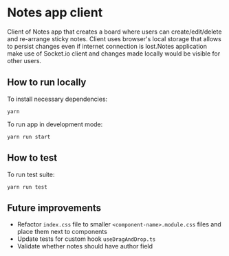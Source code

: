 # Notes app client

Client of Notes app that creates a board where users can create/edit/delete and re-arrange sticky notes.
Client uses browser's local storage that allows to persist changes even if internet connection is lost.Notes application make use of Socket.io client and changes made locally would be visible for other users.

## How to run locally

To install necessary dependencies:

```shell
yarn
```

To run app in development mode:

```shell
yarn run start
```

## How to test

To run test suite:

```shell
yarn run test
```

## Future improvements

- Refactor `index.css` file to smaller `<component-name>.module.css` files and place them next to components
- Update tests for custom hook `useDragAndDrop.ts`
- Validate whether notes should have author field
